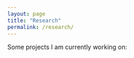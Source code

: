 ```yaml
---
layout: page
title: "Research"
permalink: /research/
---
```



Some projects I am currently working on:

